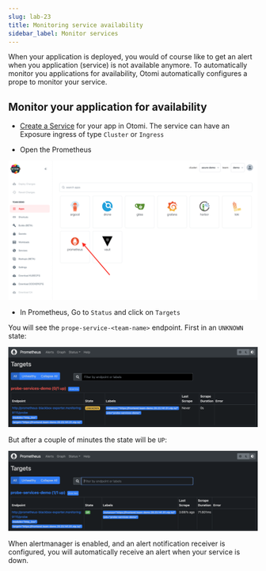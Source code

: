 ```yaml
---
slug: lab-23
title: Monitoring service availability
sidebar_label: Monitor services
---
```


When your application is deployed, you would of course like to get an alert when you application (service) is not available anymore. To automatically monitor you applications for availability, Otomi automatically configures a prope to monitor your service.

## Monitor your application for availability

- [Create a Service](lab-7.md) for your app in Otomi. The service can have an Exposure ingress of type `Cluster` or `Ingress`

- Open the Prometheus

![kubecfg](../../img/prometheus-teams.png)

- In Prometheus, Go to `Status` and click on `Targets`

You will see the `prope-service-<team-name>` endpoint. First in an `UNKNOWN` state:

![kubecfg](../../img/target-unknown.png)

But after a couple of minutes the state will be `UP`:

![kubecfg](../../img/target-up.png)

When alertmanager is enabled, and an alert notification receiver is configured, you will automatically receive an alert when your service is down.